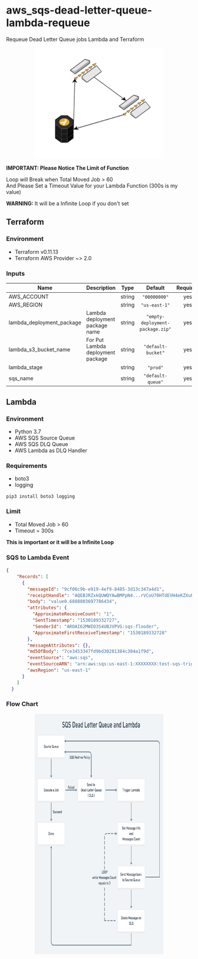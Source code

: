 # aws_sqs-dead-letter-queue-lambda-requeue
Requeue Dead Letter Queue jobs Lambda and Terraform

<p align="center">
  <img width="350" height="300" src="./images/title.png">
</p>


**IMPORTANT: Please Notice The Limit of Function** 

Loop will Break when Total Moved Job > 60 \
And Please Set a Timeout Value for your Lambda Function (300s is my value)

**WARNING:** It will be a Infinite Loop if you don't set




## Terraform

### Environment
- Terraform v0.11.13
- Terraform AWS Provider ~> 2.0


### Inputs

| Name | Description | Type | Default | Required |
|------|-------------|:----:|:-----:|:-----:|
| AWS\_ACCOUNT |  | string | `"00000000"` | yes |
| AWS\_REGION |  | string | `"us-east-1"` | yes |
| lambda\_deployment\_package | Lambda deployment package name | string | `"empty-deployment-package.zip"` | yes |
| lambda\_s3\_bucket\_name | For Put Lambda deployment package | string | `"default-bucket"` | yes |
| lambda\_stage |  | string | `"prod"` | yes |
| sqs\_name |  | string | `"default-queue"` | yes |



## Lambda

### Environment
- Python 3.7
-  AWS SQS Source Queue
- AWS SQS DLQ Queue
- AWS Lambda as DLQ Handler


### Requirements
- boto3
- logging

```
pip3 install boto3 logging
```

### Limit
- Total Moved Job > 60 
- Timeout = 300s

**This is important or it will be a Infinite Loop**


### SQS to Lambda Event
```json
{
    "Records": [
      {
        "messageId": "9cf06c9b-e919-4ef9-8485-3d13c347a4d1",
        "receiptHandle": "AQEBJRZxkQUWQYAwBMPpN4...rVCoU70HTdEVH4eKZXuPUVBw==",
        "body": "value0.6888803697786434",
        "attributes": {
          "ApproximateReceiveCount": "1",
          "SentTimestamp": "1530189332727",
          "SenderId": "AROAI62MWIO3S4UBJVPVG:sqs-flooder",
          "ApproximateFirstReceiveTimestamp": "1530189332728"
        },
        "messageAttributes": {},
        "md5OfBody": "7ce3453347fd9bd30281384c304a1f9d",
        "eventSource": "aws:sqs",
        "eventSourceARN": "arn:aws:sqs:us-east-1:XXXXXXXX:test-sqs-trigger-queue",
        "awsRegion": "us-east-1"
      }
    ]
  }

  ```


### Flow Chart

<p align="center">
  <img width="350" height="650" src="./images/dlq_flow_chart.png">
</p>